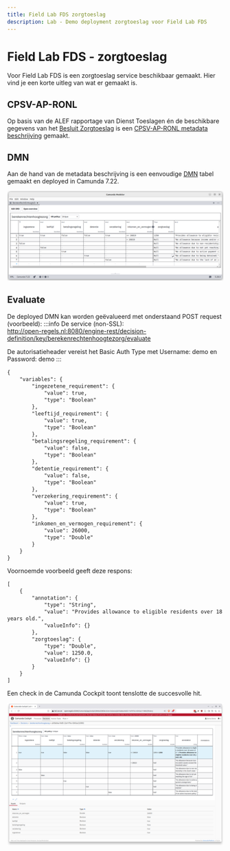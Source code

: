 ```yaml
---
title: Field Lab FDS zorgtoeslag
description: Lab - Demo deployment zorgtoeslag voor Field Lab FDS
---
```


# Field Lab FDS - zorgtoeslag

Voor Field Lab FDS is een zorgtoeslag service beschikbaar gemaakt. Hier vind je een korte uitleg van wat er gemaakt is.

## CPSV-AP-RONL
Op basis van de ALEF rapportage van Dienst Toeslagen én de beschikbare gegevens van het [Besluit Zorgtoeslag](https://gegevensbijbesluiten.overheid.nl/besluit/61720422) is een [CPSV-AP-RONL metadata beschrijving](https://github.com/MinBZK/regels.overheid.nl/blob/main/apps/register/CPSV-AP-RONL/Zorgtoeslag/zorgtoeslag-CPSV-AP-RONL.ttl) gemaakt.

## DMN
Aan de hand van de metadata beschrijving is een eenvoudige [DMN](https://github.com/MinBZK/regels.overheid.nl/blob/main/apps/register/CPSV-AP-RONL/Zorgtoeslag/BerekenRechtEnHoogteZorg.dmn) tabel gemaakt en deployed in Camunda 7.22.

![zorgtoeslag-DMN](../../static/img/zorgtoeslag-DMN.png)

## Evaluate
De deployed DMN kan worden geëvalueerd met onderstaand POST  request (voorbeeld):
:::info
De service (non-SSL):  
http://open-regels.nl:8080/engine-rest/decision-definition/key/berekenrechtenhoogtezorg/evaluate  

De autorisatieheader vereist het Basic Auth Type met Username: demo en Password: demo
:::


```
{
    "variables": {
        "ingezetene_requirement": {
            "value": true,
            "type": "Boolean"
        },
        "leeftijd_requirement": {
            "value": true,
            "type": "Boolean"
        },
        "betalingsregeling_requirement": {
            "value": false,
            "type": "Boolean"
        },
        "detentie_requirement": {
            "value": false,
            "type": "Boolean"
        },
        "verzekering_requirement": {
            "value": true,
            "type": "Boolean"
        },
        "inkomen_en_vermogen_requirement": {
            "value": 26000,
            "type": "Double"
        }
    }
}
```
Voornoemde voorbeeld geeft deze respons:

```
[
    {
        "annotation": {
            "type": "String",
            "value": "Provides allowance to eligible residents over 18 years old.",
            "valueInfo": {}
        },
        "zorgtoeslag": {
            "type": "Double",
            "value": 1250.0,
            "valueInfo": {}
        }
    }
]
```

Een check in de Camunda Cockpit toont tenslotte de succesvolle hit.

![zorgtoeslag-Cockpit](../../static/img/zorgtoeslag-Cockpit.png)
